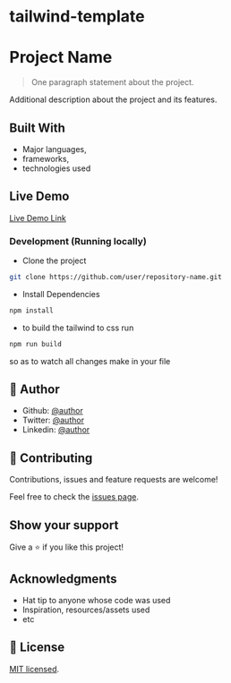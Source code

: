 # tailwind-template

# Project Name

> One paragraph statement about the project.

Additional description about the project and its features.

## Built With

- Major languages,
- frameworks,
- technologies used

## Live Demo

[Live Demo Link](https://livvedemo.com)

### Development (Running locally)

- Clone the project

```bash
git clone https://github.com/user/repository-name.git

```

- Install Dependencies

```bash
npm install
```

- to build the tailwind to css run

```bash
npm run build
```

so as to watch all changes make in your file

## 👤 Author

- Github: [@author](https://github.com/author)
- Twitter: [@author](https://twitter.com/author)
- Linkedin: [@author](https://www.linkedin.com/in/author/)

## 🤝 Contributing

Contributions, issues and feature requests are welcome!

Feel free to check the [issues page](../../issues).

## Show your support

Give a ⭐️ if you like this project!

## Acknowledgments

- Hat tip to anyone whose code was used
- Inspiration, resources/assets used
- etc

## 📝 License

[MIT licensed](./LICENSE).
